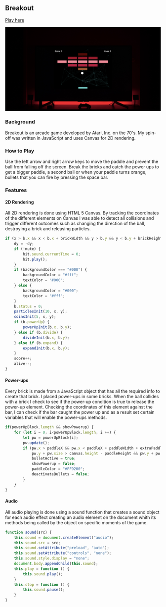 ## Breakout

[Play here](https://javiermortiz.github.io/breakout/)

![breakout_screenshot](breakout_screenshot.png)

### Background

Breakout is an arcade game developed by Atari, Inc. on the 70's. My spin-off was written in JavaScript and uses Canvas for 2D rendering.

### How to Play

Use the left arrow and right arrow keys to move the paddle and prevent the ball from falling off the screen. Break the bricks and catch the power ups to get a bigger paddle, a second ball or when your paddle turns orange, bullets that you can fire by pressing the space bar.

### Features

#### 2D Rendering
All 2D rendering is done using HTML 5 Canvas. By tracking the coordinates of the different elements on Canvas I was able to detect all collisions and trigger different outcomes such as changing the direction of the ball, destroying a brick and releasing particles.

```JavaScript
if (x > b.x && x < b.x + brickWidth && y > b.y && y < b.y + brickHeight) {
    dy = -dy;
    if (!mute) {
        hit.sound.currentTime = 0;
        hit.play();
    }
    if (backgroundColor === "#000") {
        backgroundColor = "#fff";
        textColor = "#000";
    } else {
        backgroundColor = "#000";
        textColor = "#fff";
    }
    b.status = 0;
    particlesInit(10, x, y);
    coinsInit(5, x, y);
    if (b.powerUp) {
        powerUpInit(b.x, b.y);
    } else if (b.divide) {
        divideInit(b.x, b.y);
    } else if (b.expand) {
        expandInit(b.x, b.y);
    }
    score++;
    alive--;
} 
```

#### Power-ups
Every brick is made from a JavaScript object that has all the required info to create that brick. I placed power-ups in some bricks. When the ball collides with a brick I check to see if the power-up condition is true to release the power-up element. Checking the coordinates of this element against the bar, I can check if the bar caught the power up and as a result set certain variables that will enable the power-ups methods.

```JavaScript
if(powerUpBlock.length && showPowerup) {
    for (let i = 0; i<powerUpBlock.length; i ++) {
        let pw = powerUpBlock[i];
        pw.update();
        if (pw.x > paddleX && pw.x < paddleX + paddleWidth + extraPaddleWidth && 
            pw.y + pw.size > canvas.height - paddleHeight && pw.y + pw.size < canvas.height) {
            bulletActive = true;
            showPowerup = false;
            paddleColor = "#FF9200";
            deactivateBullets = false;
        }
    }
}
```

#### Audio
All audio playing is done using a sound function that creates a sound object for each audio effect creating an audio element on the document whith its methods being called by the object on specific moments of the game.

```JavaScript
function sound(src) {
    this.sound = document.createElement("audio");
    this.sound.src = src;
    this.sound.setAttribute("preload", "auto");
    this.sound.setAttribute("controls", "none");
    this.sound.style.display = "none";
    document.body.appendChild(this.sound);
    this.play = function () {
        this.sound.play();
    }
    this.stop = function () {
        this.sound.pause();
    }
}
```
